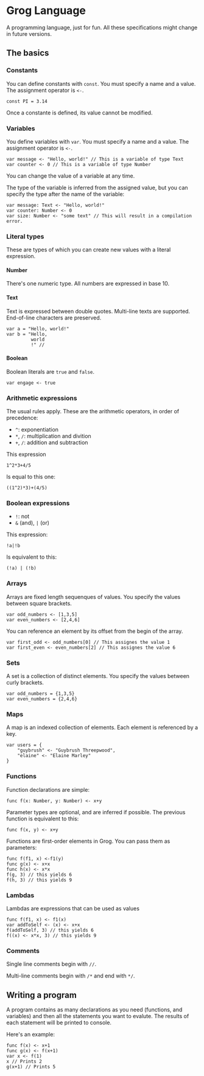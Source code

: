# Grog Language

A programming language, just for fun. All these specifications might change in future versions.

## The basics

### Constants

You can define constants with ```const```. You must specify a name and a value. The assignment operator is ```<-```.

    const PI = 3.14

Once a constante is defined, its value cannot be modified.

### Variables

You define variables with ```var```. You must specify a name and a value. The assignment operator is ```<-```.

    var message <- "Hello, world!" // This is a variable of type Text
    var counter <- 0 // This is a variable of type Number

You can change the value of a variable at any time.

The type of the variable is inferred from the assigned value, but you can specify the type after
the name of the variable:

    var message: Text <- "Hello, world!"
    var counter: Number <- 0
    var size: Number <- "some text" // This will result in a compilation error.

### Literal types

These are types of which you can create new values with a literal expression.

#### Number

There's one numeric type. All numbers are expressed in base 10.

#### Text

Text is expressed between double quotes. Multi-line texts are supported. End-of-line characters are preserved.

    var a = "Hello, world!"
    var b = "Hello,
             world
             !" //

#### Boolean

Boolean literals are ```true``` and ```false```.

    var engage <- true

### Arithmetic expressions

The usual rules apply. These are the arithmetic operators, in order of precedence:

* ```^```: exponentiation
* ```*```, ```/```: multiplication and divition
* ```+```, ```/```: addition and subtraction

This expression

    1^2*3+4/5

Is equal to this one:

    ((1^2)*3)+(4/5)

### Boolean expressions

* ```!```: not
* ```&``` (and), ```|``` (or)

This expression:

    !a|!b

Is equivalent to this:

    (!a) | (!b)

### Arrays

Arrays are fixed length sequenques of values. You specify the values between square brackets.

    var odd_numbers <- [1,3,5]
    var even_numbers <- [2,4,6]

You can reference an element by its offset from the begin of the array.

    var first_odd <- odd_numbers[0] // This assignes the value 1
    var first_even <- even_numbers[2] // This assignes the value 6

### Sets

A set is a collection of distinct elements. You specify the values between curly brackets.

    var odd_numbers = {1,3,5}
    var even_numbers = {2,4,6}

### Maps

A map is an indexed collection of elements. Each element is referenced by a key. 

    var users = {
        "guybrush" <- "Guybrush Threepwood",
        "elaine" <- "Elaine Marley"
    }

### Functions

Function declarations are simple:

    func f(x: Number, y: Number) <- x+y

Parameter types are optional, and are inferred if possible. The previous function is equivalent
to this:

    func f(x, y) <- x+y

Functions are first-order elements in Grog. You can pass them as parameters:

    func f(f1, x) <-f1(y)
    func g(x) <- x+x
    func h(x) <- x*x
    f(g, 3) // this yields 6
    f(h, 3) // this yields 9

### Lambdas

Lambdas are expressions that can be used as values

    func f(f1, x) <- f1(x)
    var addToSelf <- (x) <- x+x
    f(addToSelf, 3) // this yields 6
    f((x) <- x*x, 3) // this yields 9

### Comments

Single line comments begin with ```//```. 

Multi-line comments begin with ```/*``` and end with ```*/```.

## Writing a program

A program contains as many declarations as you need (functions, and variables) and then all
the statements you want to evalute. The results of each statement will be printed to console.

Here's an example:

    func f(x) <- x+1
    func g(x) <- f(x+1)
    var x <- f(1)
    x // Prints 2
    g(x+1) // Prints 5
